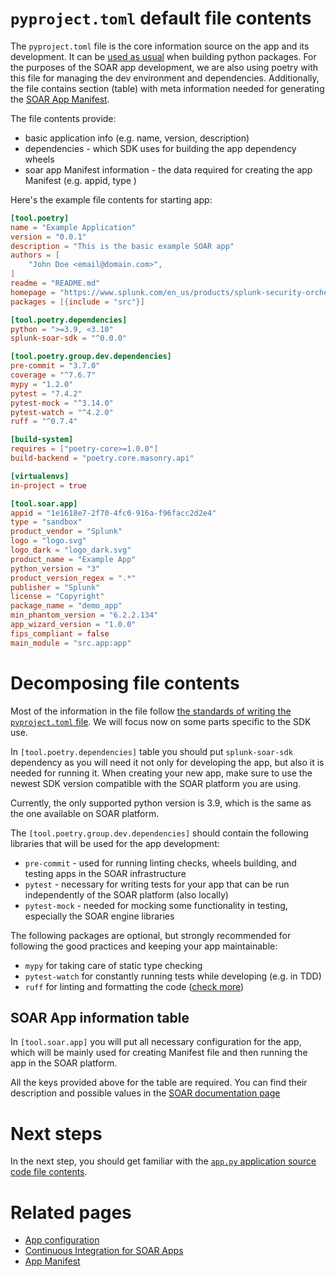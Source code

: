 # `pyproject.toml` default file contents

The `pyproject.toml` file is the core information source on the app and its development.
It can be [used as usual](https://packaging.python.org/en/latest/guides/writing-pyproject-toml/)
when building python packages. For the purposes of the SOAR app development, we are also using poetry
with this file for managing the dev environment and dependencies. Additionally, the file contains
section (table) with meta information needed for generating the [SOAR App Manifest](/docs/app_manifest.md).

The file contents provide:
- basic application info (e.g. name, version, description)
- dependencies - which SDK uses for building the app dependency wheels
- soar app Manifest information - the data required for creating the app Manifest (e.g. appid, type )

Here's the example file contents for starting app:

```toml
[tool.poetry]
name = "Example Application"
version = "0.0.1"
description = "This is the basic example SOAR app"
authors = [
    "John Doe <email@domain.com>",
]
readme = "README.md"
homepage = "https://www.splunk.com/en_us/products/splunk-security-orchestration-and-automation.html"
packages = [{include = "src"}]

[tool.poetry.dependencies]
python = ">=3.9, <3.10"
splunk-soar-sdk = "^0.0.0"

[tool.poetry.group.dev.dependencies]
pre-commit = "3.7.0"
coverage = "^7.6.7"
mypy = "1.2.0"
pytest = "7.4.2"
pytest-mock = "^3.14.0"
pytest-watch = "^4.2.0"
ruff = "^0.7.4"

[build-system]
requires = ["poetry-core>=1.0.0"]
build-backend = "poetry.core.masonry.api"

[virtualenvs]
in-project = true

[tool.soar.app]
appid = "1e1618e7-2f70-4fc0-916a-f96facc2d2e4"
type = "sandbox"
product_vendor = "Splunk"
logo = "logo.svg"
logo_dark = "logo_dark.svg"
product_name = "Example App"
python_version = "3"
product_version_regex = ".*"
publisher = "Splunk"
license = "Copyright"
package_name = "demo_app"
min_phantom_version = "6.2.2.134"
app_wizard_version = "1.0.0"
fips_compliant = false
main_module = "src.app:app"
```

# Decomposing file contents

Most of the information in the file follow [the standards of writing the `pyproject.toml` file](https://packaging.python.org/en/latest/guides/writing-pyproject-toml/).
We will focus now on some parts specific to the SDK use.

In `[tool.poetry.dependencies]` table you should put `splunk-soar-sdk` dependency as you will need it not only for
developing the app, but also it is needed for running it. When creating your new app, make sure to use the newest
SDK version compatible with the SOAR platform you are using.

Currently, the only supported python version is 3.9, which is the same as the one available on SOAR platform.

The `[tool.poetry.group.dev.dependencies]` should contain the following libraries that will be used for
the app development:
- `pre-commit` - used for running linting checks, wheels building, and testing apps in the SOAR infrastructure
- `pytest` - necessary for writing tests for your app that can be run independently of the SOAR platform (also locally)
- `pytest-mock` - needed for mocking some functionality in testing, especially the SOAR engine libraries

The following packages are optional, but strongly recommended for following the good practices
and keeping your app maintainable:
- `mypy` for taking care of static type checking
- `pytest-watch` for constantly running tests while developing (e.g. in TDD)
- `ruff` for linting and formatting the code ([check more](https://github.com/astral-sh/ruff))

## SOAR App information table

In `[tool.soar.app]` you will put all necessary configuration for the app, which will be mainly used
for creating Manifest file and then running the app in the SOAR platform.

All the keys provided above for the table are required. You can find their description and possible values
in the [SOAR documentation page](https://docs.splunk.com/Documentation/SOAR/current/DevelopApps/Metadata)

# Next steps

In the next step, you should get familiar with the [`app.py` application source code file contents](./app.py.md).

# Related pages

- [App configuration](/docs/app_configuration.md)
- [Continuous Integration for SOAR Apps](/docs/cicd_tools.md)
- [App Manifest](/docs/app_manifest.md)
